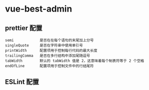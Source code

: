 # vue-best-admin

## prettier 配置

```
semi            是否在在每个语句的末尾加上分号
singleQuote     是否在字符串中使用单引号
printWidth      配置项用于控制每行代码的最大长度
trailingComma   是否在多行结构中添加尾随逗号
tabWidth        默认的 tabWidth 值是 2，这意味着每个制表符等于 2 个空格
endOfLine       配置项用于控制文件中的行结尾符
```

## ESLint 配置

